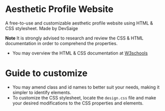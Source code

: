 # Aesthetic Profile Website
A free-to-use and customizable aesthetic profile website using HTML &amp; CSS stylesheet. Made by DevSaige

**Note** It is strongly advised to research and review the CSS & HTML documentation in order to comprehend the properties.
- You may overview the HTML & CSS documentation at [W3schools](https://w3schools.com/)

# Guide to customize
- You may amend class and id names to better suit your needs, making it simpler to identify elements.
- To customize the CSS stylesheet, locate the `design.css` file and make your desired modifications to the CSS properties and elements.
